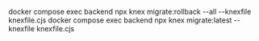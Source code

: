 docker compose exec backend npx knex migrate:rollback --all --knexfile knexfile.cjs
docker compose exec backend npx knex migrate:latest --knexfile knexfile.cjs
